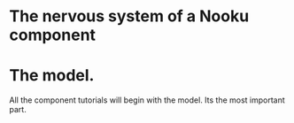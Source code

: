 # The nervous system of a Nooku component  

# The model.

All the component tutorials will begin with the model. Its the most important part.
